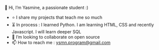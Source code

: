  👋 Hi, I’m Yasmine, a passionate student :)

- ⭐️ I share my projects that teach me so much 
- ⏳ In process : I learned Python. I am learning HTML, CSS and recently Javascript. I will learn deeper SQL
- 💞️ I’m looking to collaborate on open source
- 📫 How to reach me : ysmn.program@gmail.com

